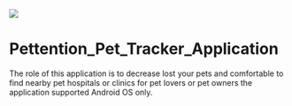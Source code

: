 <img src="http://sitportfolio.me/projectPoster/posterIT56-24.jpg">

# Pettention_Pet_Tracker_Application

The role of this application is to decrease lost your pets and comfortable to find nearby pet hospitals or clinics for pet lovers or pet owners the application supported Android OS only.
